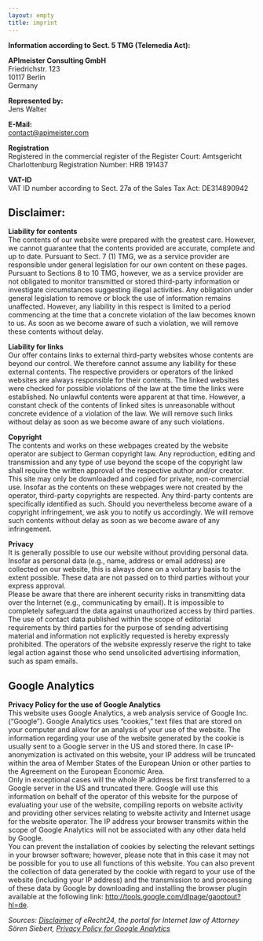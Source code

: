 ```yaml
---
layout: empty
title: imprint
---
```


<b>Information according to Sect. 5 TMG (Telemedia Act):</b>

<b>APImeister Consulting GmbH</b><br/>
Friedrichstr. 123<br/>
10117 Berlin<br/>
Germany

<b>Represented by:</b><br/>
Jens Walter

<b>E-Mail:</b><br/>
contact@apimeister.com


<b>Registration</b><br/>
Registered in the commercial register of the
Register Court: Amtsgericht Charlottenburg
Registration Number: HRB 191437

<b>VAT-ID</b><br/>
VAT ID number according to Sect. 27a of the Sales Tax Act: DE314890942

<h2>Disclaimer:</h2>
<p><strong>Liability for contents</strong><br>
The contents of our website were prepared with the greatest care. However, we cannot guarantee that the contents provided are accurate, complete and up to date. Pursuant to Sect. 7 (1) TMG, we as a service provider are responsible under general legislation for our own content on these pages. Pursuant to Sections 8 to 10 TMG, however, we as a service provider are not obligated to monitor transmitted or stored third-party information or investigate circumstances suggesting illegal activities. Any obligation under general legislation to remove or block the use of information remains unaffected. However, any liability in this respect is limited to a period commencing at the time that a concrete violation of the law becomes known to us. As soon as we become aware of such a violation, we will remove these contents without delay.</p>
<p><strong>Liability for links</strong><br>
Our offer contains links to external third-party websites whose contents are beyond our control. We therefore cannot assume any liability for these external contents. The respective providers or operators of the linked websites are always responsible for their contents. The linked websites were checked for possible violations of the law at the time the links were established. No unlawful contents were apparent at that time. However, a constant check of the contents of linked sites is unreasonable without concrete evidence of a violation of the law. We will remove such links without delay as soon as we become aware of any such violations.</p>
<p><strong>Copyright</strong><br>
The contents and works on these webpages created by the website operator are subject to German copyright law. Any reproduction, editing and transmission and any type of use beyond the scope of the copyright law shall require the written approval of the respective author and/or creator. This site may only be downloaded and copied for private, non-commercial use. Insofar as the contents on these webpages were not created by the operator, third-party copyrights are respected. Any third-party contents are specifically identified as such. Should you nevertheless become aware of a copyright infringement, we ask you to notify us accordingly. We will remove such contents without delay as soon as we become aware of any infringement.</p>
<p><strong>Privacy</strong><br>
It is generally possible to use our website without providing personal data. Insofar as personal data (e.g., name, address or email address) are collected on our website, this is always done on a voluntary basis to the extent possible. These data are not passed on to third parties without your express approval.<br>
Please be aware that there are inherent security risks in transmitting data over the Internet (e.g., communicating by email). It is impossible to completely safeguard the data against unauthorized access by third parties.<br>
The use of contact data published within the scope of editorial requirements by third parties for the purpose of sending advertising material and information not explicitly requested is hereby expressly prohibited. The operators of the website expressly reserve the right to take legal action against those who send unsolicited advertising information, such as spam emails.</p>


<h2>Google Analytics</h2>
<p><strong>Privacy Policy for the use of Google Analytics</strong><br>
This website uses Google Analytics, a web analysis service of Google Inc. (“Google”). Google Analytics uses “cookies,” text files that are stored on your computer and allow for an analysis of your use of the website. The information regarding your use of the website generated by the cookie is usually sent to a Google server in the US and stored there. In case IP-anonymization is activated on this website, your IP address will be truncated within the area of Member States of the European Union or other parties to the Agreement on the European Economic Area.<br>
Only in exceptional cases will the whole IP address be first transferred to a Google server in the US and truncated there. Google will use this information on behalf of the operator of this website for the purpose of evaluating your use of the website, compiling reports on website activity and providing other services relating to website activity and Internet usage for the website operator. The IP address your browser transmits within the scope of Google Analytics will not be associated with any other data held by Google.<br>
You can prevent the installation of cookies by selecting the relevant settings in your browser software; however, please note that in this case it may not be possible for you to use all functions of this website. You can also prevent the collection of data generated by the cookie with regard to your use of the website (including your IP address) and the transmission to and processing of these data by Google by downloading and installing the browser plugin available at the following link: <a href="http://tools.google.com/dlpage/gaoptout?hl=de">http://tools.google.com/dlpage/gaoptout?hl=de</a>.</p>
<p><em>Sources: <a href="http://www.e-recht24.de/muster-disclaimer.htm" target="_blank">Disclaimer</a> of eRecht24, the portal for Internet law of Attorney Sören Siebert, <a href="http://www.google.com/intl/de_ALL/analytics/tos.html" target="_blank">Privacy Policy for Google Analytics</a></em></p>
